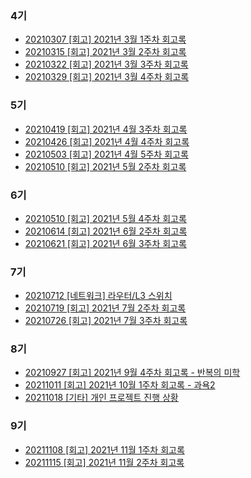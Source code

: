 ### 4기
- [20210307 [회고] 2021년 3월 1주차 회고록](https://catsbi.oopy.io/3825d0ce-c460-4b11-805f-33103d300670)
- [20210315 [회고] 2021년 3월 2주차 회고록](https://catsbi.oopy.io/06d9b71d-8782-4b7b-8ae6-f8a0cacc06cf)
- [20210322 [회고] 2021년 3월 3주차 회고록](https://catsbi.oopy.io/e679dbae-8a62-4070-9438-d641c4191c98)
- [20210329 [회고] 2021년 3월 4주차 회고록](https://catsbi.oopy.io/14790e1e-9738-4ab1-9df6-d5f4c0ccf13b)


### 5기
- [20210419 [회고] 2021년 4월 3주차 회고록](https://catsbi.oopy.io/af5e989f-807b-43a9-b762-1c1e33910780)
- [20210426 [회고] 2021년 4월 4주차 회고록](https://catsbi.oopy.io/abbd7c7f-8800-44d6-be0c-9af4e17ce396)
- [20210503 [회고] 2021년 4월 5주차 회고록](https://catsbi.oopy.io/5acb88b2-ac93-4a4e-a0a4-b619d6a49727)
- [20210510 [회고] 2021년 5월 2주차 회고록](https://catsbi.oopy.io/900a467d-58cf-40bc-9ec1-fc7935c8afc1)


### 6기
- [20210510 [회고] 2021년 5월 4주차 회고록](https://catsbi.oopy.io/1e99440b-4e6f-4070-8816-231f6af8d2f8)
- [20210614 [회고] 2021년 6월 2주차 회고록](https://catsbi.oopy.io/8ff704e5-eb71-482e-a020-69bafd2eef89)
- [20210621 [회고] 2021년 6월 3주차 회고록](https://catsbi.oopy.io/898a3f58-d48e-47bd-8387-07f8ecf4ab2f)


### 7기
- [20210712 [네트워크] 라우터/L3 스위치](https://catsbi.oopy.io/225439bd-ec84-4e16-aeca-0dfcb9954ea6)
- [20210719 [회고] 2021년 7월 2주차 회고록](https://catsbi.oopy.io/95e8c784-0bca-4d7d-abea-94d9a61d76b6)
- [20210726 [회고] 2021년 7월 3주차 회고록](https://catsbi.oopy.io/95ad1332-1cd9-4211-aa63-4122bf8e14a2)


### 8기
- [20210927 [회고] 2021년 9월 4주차 회고록 - 반복의 미학](https://catsbi.oopy.io/0ea88d9b-0047-4576-b91c-9a8239279a14)
- [20211011 [회고] 2021년 10월 1주차 회고록 - 과욕2](https://catsbi.oopy.io/14cdb673-68a8-4bb7-8eac-a82f6659b465)
- [20211018 [기타] 개인 프로젝트 진행 상황 ](https://catsbi.oopy.io/82fb6ce9-a439-4ced-b8e5-759fda97970f)

### 9기
- [20211108 [회고] 2021년 11월 1주차 회고록](https://catsbi.oopy.io/65875e61-61a5-460c-a711-c1c93238e0de)
- [20211115 [회고] 2021년 11월 2주차 회고록](https://catsbi.oopy.io/257a1d5c-88fb-4eb8-880d-4b6809d7f211)
